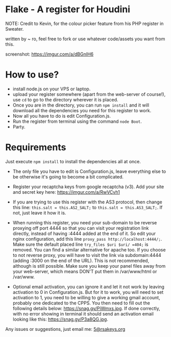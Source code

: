 # Flake - A register for Houdini

NOTE: Credit to Kevin, for the colour picker feature from his PHP register in Sweater.

written by ~ ro, feel free to fork or use whatever code/assets you want from this.


screenshot: https://imgur.com/a/dBGnIH6

# How to use?


 - install node.js on your VPS or laptop.
 - upload your register somewhere (apart from the web-server of course!), use `cd` to go to the directory wherever it is placed. 
 - Once you are in the directory, you can run `npm install` and it will download all the dependencies you need for this register to work. 
 - Now all you have to do is edit Configuration.js.
 - Run the register from terminal using the command `node Boot`. 
 - Party.


# Requirements

Just execute `npm install` to install the dependencies all at once.

- The only file you have to edit is Configuration.js, leave everything else to be otherwise it's going to become a bit complicated.

- Register your recaptcha keys from google recaptcha (v3). Add your site and secret key here: https://imgur.com/a/RwVCvh1

- If you are trying to use this register with the AS3 protocol, then change this line: `this.salt = this.AS2_SALT;` to `this.salt = this.AS3_SALT;`. If not, just leave it how it is.

- When running this register, you need your sub-domain to be reverse proxying off port 4444 so that you can visit your registration link directly, instead of having :4444 added at the end of it. So edit your nginx configuration, add this line `proxy_pass http://localhost:4444/;`. Make sure the default placed line `try_files $uri $uri/ =404;` is removed. You can find a similar alternative for apache too. If you choose to not reverse proxy, you will have to visit the link via subdomain:4444 (adding :3000 on the end of the URL). This is not recommended, although is still possible. Make sure you keep your panel files away from your web-server, which means DON'T put them in /var/www/html or /var/www.

- Optional email activation, you can ignore it and let it not work by leaving activation to 0 in Configuration.js. But for it to work, you will need to set activation to 1, you need to be willing to give a working gmail account, probably one dedicated to the CPPS. You then need to fill out the following details below: https://snag.gy/PiWmxs.jpg. If done correctly, with no error showing in terminal it should send an activation email looking like this: https://snag.gy/P3a8QG.jpg.



Any issues or suggestions, just email me: 5@rsakeys.org






